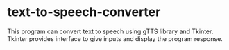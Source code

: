 # text-to-speech-converter
This program can convert text to speech using gTTS library and Tkinter. Tkinter provides interface to give inputs and display the program response.
